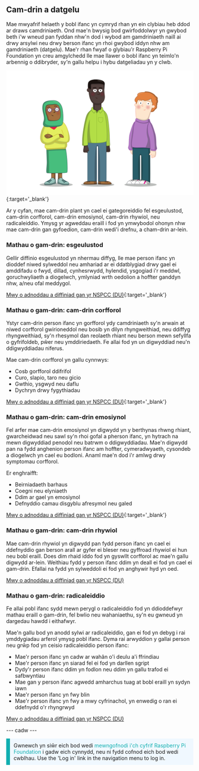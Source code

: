 ## Cam-drin a datgelu

Mae mwyafrif helaeth y bobl ifanc yn cymryd rhan yn ein clybiau heb ddod ar draws camdriniaeth. Ond mae'n bwysig bod gwirfoddolwyr yn gwybod beth i'w wneud pan fyddan nhw'n dod i wybod am gamdriniaeth naill ai drwy arsylwi neu drwy berson ifanc yn rhoi gwybod iddyn nhw am gamdriniaeth (datgelu). Mae'r rhan fwyaf o glybiau'r Raspberry Pi Foundation yn creu amgylchedd lle mae llawer o bobl ifanc yn teimlo'n arbennig o ddibryder, sy'n gallu helpu i hybu datgeliadau yn y clwb.

![Tri o bobl ifanc yn sefyll.](images/7-Diverse-Mix.png){:target='_blank'}

Ar y cyfan, mae cam-drin plant yn cael ei gategoreiddio fel esgeulustod, cam-drin corfforol, cam-drin emosiynol, cam-drin rhywiol, neu radicaleiddio. Ymysg yr agweddau eraill i fod yn ymwybodol ohonyn nhw mae cam-drin gan gyfoedion, cam-drin wedi'i drefnu, a cham-drin ar-lein.

### Mathau o gam-drin: esgeulustod

Gellir diffinio esgeulustod yn nhermau diffyg, lle mae person ifanc yn dioddef niwed sylweddol neu amhariad ar ei ddatblygiad drwy gael ei amddifadu o fwyd, dillad, cynhesrwydd, hylendid, ysgogiad i'r meddwl, goruchwyliaeth a diogelwch, ymlyniad wrth oedolion a hoffter ganddyn nhw, a/neu ofal meddygol.

[Mwy o adnoddau a diffiniad gan yr NSPCC (DU)](https://www.nspcc.org.uk/what-is-child-abuse/types-of-abuse/neglect/){:target='_blank'}

### Mathau o gam-drin: cam-drin corfforol

Ystyr cam-drin person ifanc yn gorfforol ydy camdriniaeth sy'n arwain at niwed corfforol gwirioneddol neu bosib yn dilyn rhyngweithiad, neu ddiffyg rhyngweithiad, sy'n rhesymol dan reolaeth rhiant neu berson mewn sefyllfa o gyfrifoldeb, pŵer neu ymddiriedaeth. Fe allai fod yn un digwyddiad neu'n ddigwyddiadau niferus.

Mae cam-drin corfforol yn gallu cynnwys:

* Cosb gorfforol ddifrifol
* Curo, slapio, taro neu gicio
* Gwthio, ysgwyd neu daflu
* Dychryn drwy fygythiadau

[Mwy o adnoddau a diffiniad gan yr NSPCC (DU)](https://www.nspcc.org.uk/what-is-child-abuse/types-of-abuse/physical-abuse/){:target='_blank'}

### Mathau o gam-drin: cam-drin emosiynol

Fel arfer mae cam-drin emosiynol yn digwydd yn y berthynas rhwng rhiant, gwarcheidwad neu sawl sy'n rhoi gofal a pherson ifanc, yn hytrach na mewn digwyddiad penodol neu batrwm o ddigwyddiadau. Mae'n digwydd pan na fydd anghenion person ifanc am hoffter, cymeradwyaeth, cysondeb a diogelwch yn cael eu bodloni. Anaml mae'n dod i'r amlwg drwy symptomau corfforol.

Er enghraifft:

* Beirniadaeth barhaus
* Coegni neu elyniaeth
* Ddim ar gael yn emosiynol
* Defnyddio camau disgyblu afresymol neu galed

[Mwy o adnoddau a diffiniad gan yr NSPCC (DU)](https://www.nspcc.org.uk/what-is-child-abuse/types-of-abuse/emotional-abuse/){:target='_blank'}

### Mathau o gam-drin: cam-drin rhywiol

Mae cam-drin rhywiol yn digwydd pan fydd person ifanc yn cael ei ddefnyddio gan berson arall ar gyfer ei bleser neu gyffroad rhywiol ei hun neu bobl eraill. Does dim rhaid iddo fod yn gyswllt corfforol ac mae'n gallu digwydd ar-lein. Weithiau fydd y person ifanc ddim yn deall ei fod yn cael ei gam-drin. Efallai na fydd yn sylweddoli ei fod yn anghywir hyd yn oed.

[Mwy o adnoddau a diffiniad gan yr NSPCC (DU)](https://www.nspcc.org.uk/what-is-child-abuse/types-of-abuse/child-sexual-abuse/)

### Mathau o gam-drin: radicaleiddio

Fe allai pobl ifanc sydd mewn perygl o radicaleiddio fod yn ddioddefwyr mathau eraill o gam-drin, fel bwlio neu wahaniaethu, sy'n eu gwneud yn dargedau hawdd i eithafwyr.

Mae'n gallu bod yn anodd sylwi ar radicaleiddio, gan ei fod yn debyg i rai ymddygiadau arferol ymysg pobl ifanc. Dyma rai arwyddion y gallai person neu grŵp fod yn ceisio radicaleiddio person ifanc:

- Mae'r person ifanc yn cadw ar wahân o'i deulu a'i ffrindiau
- Mae'r person ifanc yn siarad fel ei fod yn darllen sgript
- Dydy'r person ifanc ddim yn fodlon neu ddim yn gallu trafod ei safbwyntiau
- Mae gan y person ifanc agwedd amharchus tuag at bobl eraill yn sydyn iawn
- Mae'r person ifanc yn fwy blin
- Mae'r person ifanc yn fwy a mwy cyfrinachol, yn enwedig o ran ei ddefnydd o'r rhyngrwyd

[Mwy o adnoddau a diffiniad gan yr NSPCC (DU)](https://www.nspcc.org.uk/keeping-children-safe/reporting-abuse/dedicated-helplines/protecting-children-from-radicalisation/)

--- cadw ---

<p style="border-left: solid; border-width:10px; border-color: #0faeb0; background-color: aliceblue; padding: 10px;">
Gwnewch yn siŵr eich bod wedi <span style="color: #0faeb0">mewngofnodi i'ch cyfrif Raspberry Pi Foundation</span> i gadw eich cynnydd, neu ni fydd cofnod eich bod wedi cwblhau. Use the 'Log in' link in the navigation menu to log in.
</p>
